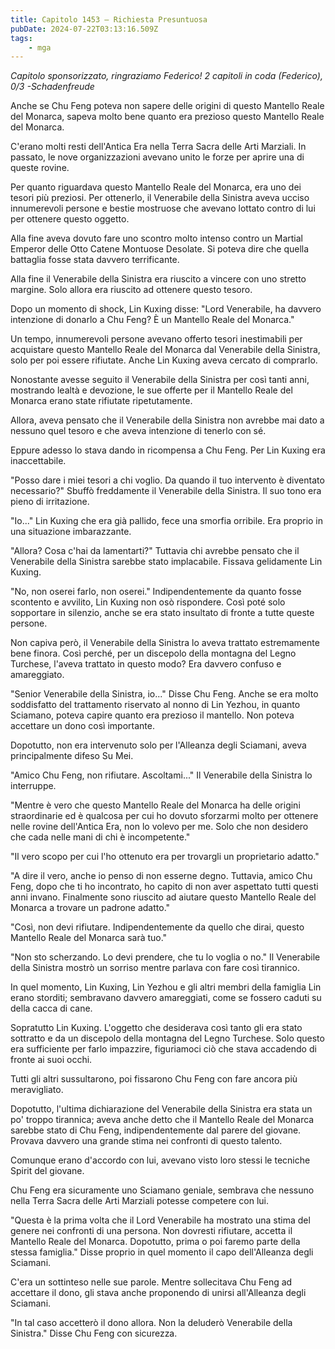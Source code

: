 ```yaml
---
title: Capitolo 1453 – Richiesta Presuntuosa
pubDate: 2024-07-22T03:13:16.509Z
tags:
    - mga
---
```



<em>Capitolo sponsorizzato, ringraziamo Federico!
2 capitoli in coda (Federico), 0/3
-Schadenfreude</em>


Anche se Chu Feng poteva non sapere delle origini di questo Mantello Reale del Monarca, sapeva molto bene quanto era prezioso questo Mantello Reale del Monarca.


C'erano molti resti dell'Antica Era nella Terra Sacra delle Arti Marziali. In passato, le nove organizzazioni avevano unito le forze per aprire una di queste rovine.


Per quanto riguardava questo Mantello Reale del Monarca, era uno dei tesori più preziosi. Per ottenerlo, il Venerabile della Sinistra aveva ucciso innumerevoli persone e bestie mostruose che avevano lottato contro di lui per ottenere questo oggetto.


Alla fine aveva dovuto fare uno scontro molto intenso contro un Martial Emperor delle Otto Catene Montuose Desolate. Si poteva dire che quella battaglia fosse stata davvero terrificante.


Alla fine il Venerabile della Sinistra era riuscito a vincere con uno stretto margine. Solo allora era riuscito ad ottenere questo tesoro.


Dopo un momento di shock, Lin Kuxing disse: "Lord Venerabile, ha davvero intenzione di donarlo a Chu Feng? È un Mantello Reale del Monarca."


Un tempo, innumerevoli persone avevano offerto tesori inestimabili per acquistare questo Mantello Reale del Monarca dal Venerabile della Sinistra, solo per poi essere rifiutate. Anche Lin Kuxing aveva cercato di comprarlo.


Nonostante avesse seguito il Venerabile della Sinistra per così tanti anni, mostrando lealtà e devozione, le sue offerte per il Mantello Reale del Monarca erano state rifiutate ripetutamente.


Allora, aveva pensato che il Venerabile della Sinistra non avrebbe mai dato a nessuno quel tesoro e che aveva intenzione di tenerlo con sé.


Eppure adesso lo stava dando in ricompensa a Chu Feng. Per Lin Kuxing era inaccettabile.


"Posso dare i miei tesori a chi voglio. Da quando il tuo intervento è diventato necessario?" Sbuffò freddamente il Venerabile della Sinistra. Il suo tono era pieno di irritazione.


"Io..." Lin Kuxing che era già pallido, fece una smorfia orribile. Era proprio in una situazione imbarazzante.


"Allora? Cosa c'hai da lamentarti?" Tuttavia chi avrebbe pensato che il Venerabile della Sinistra sarebbe stato implacabile. Fissava gelidamente Lin Kuxing.


"No, non oserei farlo, non oserei." Indipendentemente da quanto fosse scontento e avvilito, Lin Kuxing non osò rispondere. Così poté solo sopportare in silenzio, anche se era stato insultato di fronte a tutte queste persone.


Non capiva però, il Venerabile della Sinistra lo aveva trattato estremamente bene finora. Così perché, per un discepolo della montagna del Legno Turchese, l'aveva trattato in questo modo? Era davvero confuso e amareggiato.


"Senior Venerabile della Sinistra, io..." Disse Chu Feng. Anche se era molto soddisfatto del trattamento riservato al nonno di Lin Yezhou, in quanto Sciamano, poteva capire quanto era prezioso il mantello. Non poteva accettare un dono così importante.


Dopotutto, non era intervenuto solo per l'Alleanza degli Sciamani, aveva principalmente difeso Su Mei.


"Amico Chu Feng, non rifiutare. Ascoltami..." Il Venerabile della Sinistra lo interruppe.


"Mentre è vero che questo Mantello Reale del Monarca ha delle origini straordinarie ed è qualcosa per cui ho dovuto sforzarmi molto per ottenere nelle rovine dell'Antica Era, non lo volevo per me. Solo che non desidero che cada nelle mani di chi è incompetente."


"Il vero scopo per cui l'ho ottenuto era per trovargli un proprietario adatto."


"A dire il vero, anche io penso di non esserne degno. Tuttavia, amico Chu Feng, dopo che ti ho incontrato, ho capito di non aver aspettato tutti questi anni invano. Finalmente sono riuscito ad aiutare questo Mantello Reale del Monarca a trovare un padrone adatto."


"Così, non devi rifiutare. Indipendentemente da quello che dirai, questo Mantello Reale del Monarca sarà tuo."


"Non sto scherzando. Lo devi prendere, che tu lo voglia o no." Il Venerabile della Sinistra mostrò un sorriso mentre parlava con fare così tirannico.


In quel momento, Lin Kuxing, Lin Yezhou e gli altri membri della famiglia Lin erano storditi; sembravano davvero amareggiati, come se fossero caduti su della cacca di cane.


Sopratutto Lin Kuxing. L'oggetto che desiderava così tanto gli era stato sottratto e da un discepolo della montagna del Legno Turchese. Solo questo era sufficiente per farlo impazzire, figuriamoci ciò che stava accadendo di fronte ai suoi occhi.


Tutti gli altri sussultarono, poi fissarono Chu Feng con fare ancora più meravigliato.


Dopotutto, l'ultima dichiarazione del Venerabile della Sinistra era stata un po' troppo tirannica; aveva anche detto che il Mantello Reale del Monarca sarebbe stato di Chu Feng, indipendentemente dal parere del giovane. Provava davvero una grande stima nei confronti di questo talento.


Comunque erano d'accordo con lui, avevano visto loro stessi le tecniche Spirit del giovane.


Chu Feng era sicuramente uno Sciamano geniale, sembrava che nessuno nella Terra Sacra delle Arti Marziali potesse competere con lui.


"Questa è la prima volta che il Lord Venerabile ha mostrato una stima del genere nei confronti di una persona. Non dovresti rifiutare, accetta il Mantello Reale del Monarca. Dopotutto, prima o poi faremo parte della stessa famiglia." Disse proprio in quel momento il capo dell'Alleanza degli Sciamani.


C'era un sottinteso nelle sue parole. Mentre sollecitava Chu Feng ad accettare il dono, gli stava anche proponendo di unirsi all'Alleanza degli Sciamani.


"In tal caso accetterò il dono allora. Non la deluderò Venerabile della Sinistra." Disse Chu Feng con sicurezza.
                                


                                



